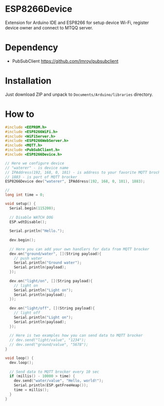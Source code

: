 # ESP8266Device
Extension for Arduino IDE and ESP8266 for setup device Wi-Fi, register device owner and connect to MTQQ server.

# Dependency
* PubSubClient https://github.com/Imroy/pubsubclient

# Installation
Just download ZIP and unpack to `Documents/Arduino/libraries` directory.

# How to
```cpp
#include <EEPROM.h>
#include <ESP8266WiFi.h>
#include <WiFiServer.h>
#include <ESP8266WebServer.h>
#include <MQTT.h>
#include <PubSubClient.h>
#include <ESP8266Device.h>

// Here we configure device
// "waterer" - is device name
// IPAddress(192, 168, 0, 101) - is address to your favorite MQTT brocker
// 1883 - is port of MQTT brocker
ESP8266Device dev("waterer", IPAddress(192, 168, 0, 101), 1883);

// 
long int time = 0;

void setup() {
  Serial.begin(115200);
  
  // Disable WATCH DOG
  ESP.wdtDisable();
  
  Serial.println("Hello.");
  
  dev.begin();
  
  // Here you can add your own handlers for data from MQTT brocker
  dev.on("ground/water", [](String payload){
    // push water
    Serial.println("Ground water");
    Serial.println(payload);
  });
  
  dev.on("light/on", [](String payload){
    // light on
    Serial.println("Light on");
    Serial.println(payload);
  });
  
  dev.on("light/off", [](String payload){
    // light off
    Serial.println("Light on");
    Serial.println(payload);
  });
  
  // Here is two examples how you can send data to MQTT brocker
  // dev.send("light/value", "1234");
  // dev.send("ground/value", "5678");
}

void loop() {
  dev.loop();
  
  // Send data to MQTT brocker every 10 sec
  if (millis() - 10000 > time) {
    dev.send("water/value", "Hello, world!");
    Serial.println(ESP.getFreeHeap());
    time = millis();
  }
}
```

